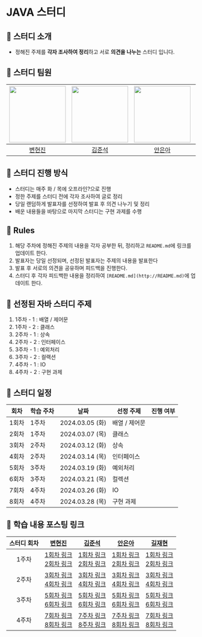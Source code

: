 # JAVA 스터디
## 📌 스터디 소개
- 정해진 주제를 **각자 조사하여 정리**하고 서로 **의견을 나누는** 스터디 입니다.

## 📌 스터디 팀원
| [<img src="https://avatars.githubusercontent.com/shinbm44" width="150px">](https://github.com/shinbm44) | [<img src="https://avatars.githubusercontent.com/JUN1515" width="150px">](https://github.com/JUN1515) | [<img src="https://avatars.githubusercontent.com/EunaAhn" width="150px">](https://github.com/EunaAhn) | [<img src="https://avatars.githubusercontent.com/wogus4048" width="150px">](https://github.com/wogus4048) | 
| :---: | :---: | :---: | :---: |
| [변현진](https://github.com/shinbm44) | [김준석](https://github.com/JUN1515) | [안은아](https://github.com/EunaAhn) | [길재현](https://github.com/wogus4048) |

## 📌 스터디 진행 방식
- 스터디는 매주 화 / 목에 오프라인?으로 진행
- 정한 주제를 스터디 전에 각자 조사하여 글로 정리
- 당일 랜덤하게 발표자를 선정하여 발표 후 의견 나누기 및 정리
- 배운 내용들을 바탕으로 마지막 스터디는 구현 과제를 수행

## 📌 Rules
1. 해당 주차에 정해진 주제의 내용을 각자 공부한 뒤, 정리하고 `README.md`에 링크를 업데이트 한다.
2. 발표자는 당일 선정되며, 선정된 발표자는 주제의 내용을 발표한다
3. 발표 후 서로의 의견을 공유하며 피드백을 진행한다.
4. 스터디 후 각자 피드백한 내용을 정리하여  `[README.md](http://README.md)`에 업데이트 한다.

## 📌 선정된 자바 스터디 주제
1) 1주차 - 1 : 배열 / 제어문
2) 1주차 - 2 : 클래스
3) 2주차 - 1 : 상속
4) 2주차 - 2 : 인터페이스
5) 3주차 - 1 : 예외처리
6) 3주차 - 2 : 컬랙션
7) 4주차 - 1 : IO
8) 4주차 - 2 : 구현 과제

## 📌 스터디 일정
| 회차 | 학습 주차 | 날짜 | 선정 주제 | 진행 여부 |
| --- | --- | --- | --- | --- |
| 1회차 | 1주차 | 2024.03.05 (화) | 배열 / 제어문 |  |
| 2회차 | 1주차 | 2024.03.07 (목) | 클래스 |  |
| 3회차 | 2주차 | 2024.03.12 (화) | 상속 |  |
| 4회차 | 2주차 | 2024.03.14 (목) | 인터페이스 |  |
| 5회차 | 3주차 | 2024.03.19 (화) | 예외처리 |  |
| 6회차 | 3주차 | 2024.03.21 (목) | 컬렉션 |  |
| 7회차 | 4주차 | 2024.03.26 (화) | IO |  |
| 8회차 | 4주차 | 2024.03.28 (목) | 구현 과제 |  |


## 📌 학습 내용 포스팅 링크
| 스터디 회차 | [변현진](https://github.com/shinbm44) | [김준석](https://github.com/JUN1515) | [안은아](https://github.com/EunaAhn) | [길재현](https://github.com/wogus4048) |
| :---: | :---: | :---: | :---: | :---: |
| 1주차 | [1회차 링크](https://deeep-diver.tistory.com/43) <br>[2회차 링크](https://deeep-diver.tistory.com/44) |[1회차 링크](https://quasar-tarsier-bbb.notion.site/655c739411924e8195fcd1724f03cfb1?pvs=4)<br> [2회차 링크](https://quasar-tarsier-bbb.notion.site/f70beb97d31a4c588257192212c2cb0e?pvs=4)  | [1회차 링크](https://sh-hyun.tistory.com/50)<br> [2회차 링크](https://hypnotic-furniture-843.notion.site/1-2-98edb4a8fcf14eed8b43ff2c7078b624?pvs=4)| [1회차 링크](https://keeeeeepgoing.tistory.com/267) <br>[2회차 링크](https://keeeeeepgoing.tistory.com/269)|
| 2주차 | [3회차 링크](https://velog.io/@onionlily123/3회차.-연산자) <br>[4회차 링크](https://velog.io/@onionlily123/4회차.-제어문) | [3회차 링크](https://velog.io/@ssstopeun/Study-3.-%EC%97%B0%EC%82%B0%EC%9E%90)<br> [4회차 링크](https://velog.io/@ssstopeun/Study-4.-%EC%A0%9C%EC%96%B4%EB%AC%B8) | [3회차 링크](https://hypnotic-furniture-843.notion.site/2-1-adbfd48388da469290b0d0ddabe0075b?pvs=4) <br>[4회차 링크](https://sh-hyun.tistory.com/62) | [3회차 링크](https://sh-hyun.tistory.com/61) <br>[4회차 링크](https://sh-hyun.tistory.com/62) |
| 3주차 | [5회차 링크](https://velog.io/@onionlily123/5회차.-클래스) <br>[6회차 링크](https://velog.io/@onionlily123/6회차.-상속) | [5회차 링크](https://velog.io/@ssstopeun/Study-5.-%ED%81%B4%EB%9E%98%EC%8A%A4) <br>[6회차 링크](https://velog.io/@ssstopeun/6.-%EC%83%81%EC%86%8D) | [5회차 링크](https://sh-hyun.tistory.com/64)<br> [6회차 링크](https://sh-hyun.tistory.com/65) | [5회차 링크](https://sh-hyun.tistory.com/64) <br>[6회차 링크](https://sh-hyun.tistory.com/65) |
| 4주차 | [7회차 링크](https://velog.io/@onionlily123/7회차.-패키지)<br> [8회차 링크](https://velog.io/@onionlily123/8회차.-인터페이스) | [7주차 링크](https://velog.io/@ssstopeun/Study-7.-%ED%8C%A8%ED%82%A4%EC%A7%80) <br>[8주차 링크](https://velog.io/@ssstopeun/Study-8.-%EC%9D%B8%ED%84%B0%ED%8E%98%EC%9D%B4%EC%8A%A4#7-%EC%9D%B8%ED%84%B0%ED%8E%98%EC%9D%B4%EC%8A%A4%EC%9D%98-private-%EB%A9%94%EC%86%8C%EB%93%9C-%EC%9E%90%EB%B0%94-9)  | [7주차 링크](https://sh-hyun.tistory.com/66)<br> [8회차 링크](https://sh-hyun.tistory.com/67) | [7회차 링크](https://sh-hyun.tistory.com/66) <br>[8회차 링크](https://sh-hyun.tistory.com/67) |
